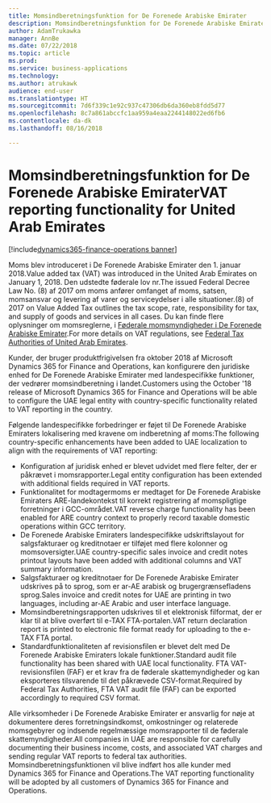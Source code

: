 ```yaml
---
title: Momsindberetningsfunktion for De Forenede Arabiske Emirater
description: Momsindberetningsfunktion for De Forenede Arabiske Emirater
author: AdamTrukawka
manager: AnnBe
ms.date: 07/22/2018
ms.topic: article
ms.prod: 
ms.service: business-applications
ms.technology: 
ms.author: atrukawk
audience: end-user
ms.translationtype: HT
ms.sourcegitcommit: 7d6f339c1e92c937c47306db6da360eb8fdd5d77
ms.openlocfilehash: 8c7a861abccfc1aa959a4eaa2244148022ed6fb6
ms.contentlocale: da-dk
ms.lasthandoff: 08/16/2018

---
```


# <a name="vat-reporting-functionality-for-united-arab-emirates"></a><span data-ttu-id="1eb74-103">Momsindberetningsfunktion for De Forenede Arabiske Emirater</span><span class="sxs-lookup"><span data-stu-id="1eb74-103">VAT reporting functionality for United Arab Emirates</span></span>

[!include[dynamics365-finance-operations banner](../includes/dynamics365-finance-operations.md)]

<span data-ttu-id="1eb74-104">Moms blev introduceret i De Forenede Arabiske Emirater den 1. januar 2018.</span><span class="sxs-lookup"><span data-stu-id="1eb74-104">Value added tax (VAT) was introduced in the United Arab Emirates on January 1, 2018.</span></span> <span data-ttu-id="1eb74-105">Den udstedte føderale lov nr.</span><span class="sxs-lookup"><span data-stu-id="1eb74-105">The issued Federal Decree Law No.</span></span> <span data-ttu-id="1eb74-106">(8) af 2017 om moms anfører omfanget af moms, satsen, momsansvar og levering af varer og serviceydelser i alle situationer.</span><span class="sxs-lookup"><span data-stu-id="1eb74-106">(8) of 2017 on Value Added Tax outlines the tax scope, rate, responsibility for tax, and supply of goods and services in all cases.</span></span> <span data-ttu-id="1eb74-107">Du kan finde flere oplysninger om momsreglerne, i [Føderale momsmyndigheder i De Forenede Arabiske Emirater](https://government.ae/en/information-and-services/finance-and-investment/taxation/valueaddedtaxvat).</span><span class="sxs-lookup"><span data-stu-id="1eb74-107">For more details on VAT regulations, see [Federal Tax Authorities of United Arab Emirates](https://government.ae/en/information-and-services/finance-and-investment/taxation/valueaddedtaxvat).</span></span>

<span data-ttu-id="1eb74-108">Kunder, der bruger produktfrigivelsen fra oktober 2018 af Microsoft Dynamics 365 for Finance and Operations, kan konfigurere den juridiske enhed for De Forenede Arabiske Emirater med landespecifikke funktioner, der vedrører momsindberetning i landet.</span><span class="sxs-lookup"><span data-stu-id="1eb74-108">Customers using the October '18 release of Microsoft Dynamics 365 for Finance and Operations will be able to configure the UAE legal entity with country-specific functionality related to VAT reporting in the country.</span></span>

<span data-ttu-id="1eb74-109">Følgende landespecifikke forbedringer er føjet til De Forenede Arabiske Emiraters lokalisering med kravene om indberetning af moms:</span><span class="sxs-lookup"><span data-stu-id="1eb74-109">The following country-specific enhancements have been added to UAE localization to align with the requirements of VAT reporting:</span></span>

- <span data-ttu-id="1eb74-110">Konfiguration af juridisk enhed er blevet udvidet med flere felter, der er påkrævet i momsrapporter.</span><span class="sxs-lookup"><span data-stu-id="1eb74-110">Legal entity configuration has been extended with additional fields required in VAT reports.</span></span>
- <span data-ttu-id="1eb74-111">Funktionalitet for modtagermoms er medtaget for De Forenede Arabiske Emiraters ARE-landekontekst til korrekt registrering af momspligtige forretninger i GCC-området.</span><span class="sxs-lookup"><span data-stu-id="1eb74-111">VAT reverse charge functionality has been enabled for ARE country context to properly record taxable domestic operations within GCC territory.</span></span>
- <span data-ttu-id="1eb74-112">De Forenede Arabiske Emiraters landespecifikke udskriftslayout for salgsfakturaer og kreditnotaer er tilføjet med flere kolonner og momsoversigter.</span><span class="sxs-lookup"><span data-stu-id="1eb74-112">UAE country-specific sales invoice and credit notes printout layouts have been added with additional columns and VAT summary information.</span></span>
- <span data-ttu-id="1eb74-113">Salgsfakturaer og kreditnotaer for De Forenede Arabiske Emirater udskrives på to sprog, som er ar-AE arabisk og brugergrænsefladens sprog.</span><span class="sxs-lookup"><span data-stu-id="1eb74-113">Sales invoice and credit notes for UAE are printing in two languages, including ar-AE Arabic and user interface language.</span></span>
- <span data-ttu-id="1eb74-114">Momsindberetningsrapporten udskrives til et elektronisk filformat, der er klar til at blive overført til e-TAX FTA-portalen.</span><span class="sxs-lookup"><span data-stu-id="1eb74-114">VAT return declaration report is printed to electronic file format ready for uploading to the e-TAX FTA portal.</span></span>
- <span data-ttu-id="1eb74-115">Standardfunktionaliteten af revisionsfilen er blevet delt med De Forenede Arabiske Emiraters lokale funktioner.</span><span class="sxs-lookup"><span data-stu-id="1eb74-115">Standard audit file functionality has been shared with UAE local functionality.</span></span> <span data-ttu-id="1eb74-116">FTA VAT-revisionsfilen (FAF) er et krav fra de føderale skattemyndigheder og kan eksporteres tilsvarende til det påkrævede CSV-format.</span><span class="sxs-lookup"><span data-stu-id="1eb74-116">Required by Federal Tax Authorities, FTA VAT audit file (FAF) can be exported accordingly to required CSV format.</span></span>

<span data-ttu-id="1eb74-117">Alle virksomheder i De Forenede Arabiske Emirater er ansvarlig for nøje at dokumentere deres forretningsindkomst, omkostninger og relaterede momsgebyrer og indsende regelmæssige momsrapporter til de føderale skattemyndigheder.</span><span class="sxs-lookup"><span data-stu-id="1eb74-117">All companies in UAE are responsible for carefully documenting their business income, costs, and associated VAT charges and sending regular VAT reports to federal tax authorities.</span></span> <span data-ttu-id="1eb74-118">Momsindberetningsfunktionen vil blive indført hos alle kunder med Dynamics 365 for Finance and Operations.</span><span class="sxs-lookup"><span data-stu-id="1eb74-118">The VAT reporting functionality will be adopted by all customers of Dynamics 365 for Finance and Operations.</span></span>


